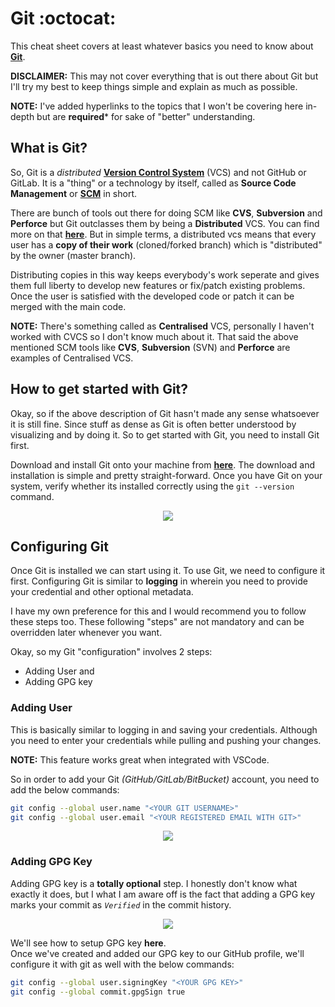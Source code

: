 <!-- markdownlint-disable MD033 MD041 -->
# Git :octocat:

This cheat sheet covers at least whatever basics you need to know about [**Git**](https://git-scm.com/).

**DISCLAIMER:** This may not cover everything that is out there about Git but I'll try my best to keep things simple and explain as much as possible.

**NOTE:** I've added hyperlinks to the topics that I won't be covering here in-depth but are **required*** for sake of "better" understanding.

## What is Git?

So, Git is a *distributed* [**Version Control System**](https://git-scm.com/book/en/v2/Getting-Started-About-Version-Control) (VCS) and not GitHub or GitLab.
It is a "thing" or a technology by itself, called as **Source Code Management** or [**SCM**](https://www.atlassian.com/git/tutorials/source-code-management) in short.

There are bunch of tools out there for doing SCM like **CVS**, **Subversion** and **Perforce** but Git outclasses them by being a **Distributed** VCS. You can find more on that [**here**](https://git-scm.com/book/en/v2/Getting-Started-About-Version-Control). But in simple terms, a distributed vcs means that every user has a **copy of their work** (cloned/forked branch) which is "distributed" by the owner (master branch).

Distributing copies in this way keeps everybody's work seperate and gives them full liberty to develop new features or fix/patch existing problems. Once the user is satisfied with the developed code or patch it can be merged with the main code.

**NOTE:** There's something called as **Centralised** VCS, personally I haven't worked with CVCS so I don't know much about it. That said the above mentioned SCM tools like **CVS**, **Subversion** (SVN) and **Perforce** are examples of Centralised VCS.

## How to get started with Git?

Okay, so if the above description of Git hasn't made any sense whatsoever it is still fine. Since stuff as dense as Git is often better understood by visualizing and by doing it. So to get started with Git, you need to install Git first.

Download and install Git onto your machine from [**here**](https://git-scm.com/downloads). The download and installation is simple and pretty straight-forward. Once you have Git on your system, verify whether its installed correctly using the `git --version` command.

<p align="center">
  <img src="https://github.com/xames3/cheat_sheet/blob/assets/media/git--version.png?raw=true">
</p>

## Configuring Git

Once Git is installed we can start using it.
To use Git, we need to configure it first. Configuring Git is similar to **logging** in wherein you need to provide your credential and other optional metadata.

I have my own preference for this and I would recommend you to follow these steps too. These following "steps" are not mandatory and can be overridden later whenever you want.

Okay, so my Git "configuration" involves 2 steps:
- Adding User and
- Adding GPG key

### Adding User

This is basically similar to logging in and saving your credentials. Although you need to enter your credentials while pulling and pushing your changes.

**NOTE:** This feature works great when integrated with VSCode.

So in order to add your Git *(GitHub/GitLab/BitBucket)* account, you need to add the below commands:
```bash
git config --global user.name "<YOUR GIT USERNAME>"
git config --global user.email "<YOUR REGISTERED EMAIL WITH GIT>"
```

<p align="center">
  <img src="https://github.com/xames3/cheat_sheet/blob/assets/media/git-add-user.png?raw=true">
</p>

### Adding GPG Key

Adding GPG key is a **totally optional** step. I honestly don't know what exactly it does, but I what I am aware off is the fact that adding a GPG key marks your commit as *`Verified`* in the commit history.

<p align="center">
  <img src="https://github.com/xames3/cheat_sheet/blob/assets/media/git-add-gpg.png?raw=true">
</p>

We'll see how to setup GPG key **here**.<br>Once we've created and added our GPG key to our GitHub profile, we'll configure it with git as well with the below commands:
```bash
git config --global user.signingKey "<YOUR GPG KEY>"
git config --global commit.gpgSign true
```
